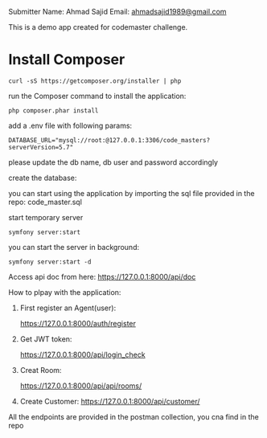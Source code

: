 Submitter Name: Ahmad Sajid
Email: ahmadsajid1989@gmail.com

This is a demo app created for codemaster challenge.

# Install Composer
    curl -sS https://getcomposer.org/installer | php



run the Composer command to install the application:

    php composer.phar install


add a .env file with following params:
    
    DATABASE_URL="mysql://root:@127.0.0.1:3306/code_masters?serverVersion=5.7"


please update the db name, db user and password accordingly


create the database:


you can start using the application by importing the sql file provided in the repo:
code_master.sql

start temporary server

    symfony server:start

you can start the server in background:

    symfony server:start -d
    
Access api doc from here:
    https://127.0.0.1:8000/api/doc
 
 How to plpay with the application:
 
 1. First register an Agent(user):
 
     https://127.0.0.1:8000/auth/register
     
 2. Get JWT token:
 
     https://127.0.0.1:8000/api/login_check
 
 3. Creat Room:
 
    https://127.0.0.1:8000/api/api/rooms/
 
 4. Create Customer:
     https://127.0.0.1:8000/api/customer/
 
 All the endpoints are provided in the postman collection, you cna find in the repo 